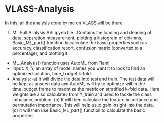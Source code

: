 # VLASS-Analysis
In this, all the analysis done by me on VLASS will be there

1. ML Full Analysis ASI.ipynb file :
Contains the loading and cleaning of data, separation measurement, plotting a histogram of columns, Basic_ML_part() function to calculate the basic properties such as accuracy, classification report, confusion matrix (converted to a percentage), and plotting it. 

- ML_Analysis() function uses AutoML from Flaml 
- Input: X, Y, an array of model names you want it to look to find an optimized solution, time_budget,k-fold.
- Analysis: 
  (a) It will divide the data into test and train. The test data will be kept as unseen data and AutoML will try to optimize within the time_budget frame to maximize the metric on 
      stratified k-fold data. Here weights are also calculated from Y_train and used to tackle the class imbalance problem.
  (b) It will then calculate the feature importance and permutation importance. This will help us to gain insight into the data.
  (c) It will then use Basic_ML_part() function to calculate the basic properties.
